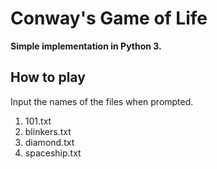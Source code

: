 # Conway's Game of Life

**Simple implementation in Python 3.**

## How to play

Input the names of the files when prompted.

1. 101.txt
2. blinkers.txt
3. diamond.txt
4. spaceship.txt